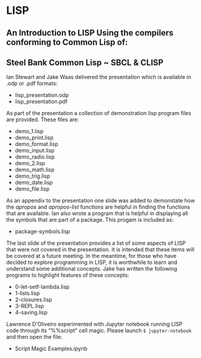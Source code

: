 # LISP

## An Introduction to LISP Using the compilers conforming to Common Lisp of: 
## Steel Bank Common Lisp ~ SBCL & CLISP

Ian Stewart and Jake Waas delivered the presentation which is available in .odp or .pdf formats:

* lisp_presentation.odp
* lisp_presentation.pdf

As part of the presentation a collection of demonstration lisp program files are provided. These files are:

* demo_1.lisp
* demo_print.lisp
* demo_format.lisp
* demo_input.lisp
* demo_radio.lisp
* demo_2.lisp
* demo_math.lisp
* demo_trig.lisp
* demo_date.lisp
* demo_file.lisp

As an appendix to the presentation one slide was added to demonstate how the *apropos* and *apropos-list* functions are helpful in finding the functions that are available. Ian also wrote a program that is helpful in displaying all the symbols that are part of a package. This progam is included as:

* package-symbols.lisp

The last slide of the presentation provides a list of some aspects of LISP that were not covered in the presentation. It is intended that these items will be covered at a future meeting. In the meantime, for those who have decided to explore programming in LISP, it is worthwhile to learn and understand some additional concepts. Jake has written the following programs to highlight features of these concepts:

* 0-let-setf-lambda.lisp
* 1-lists.lisp
* 2-closures.lisp
* 3-REPL.lisp
* 4-saving.lisp

Lawrence D'Oliveiro experimented with Jupyter notebook running LISP code through its “%%script” cell magic. Please launch `$ jupyter-notebook` and then open the file:

* Script Magic Examples.ipynb

